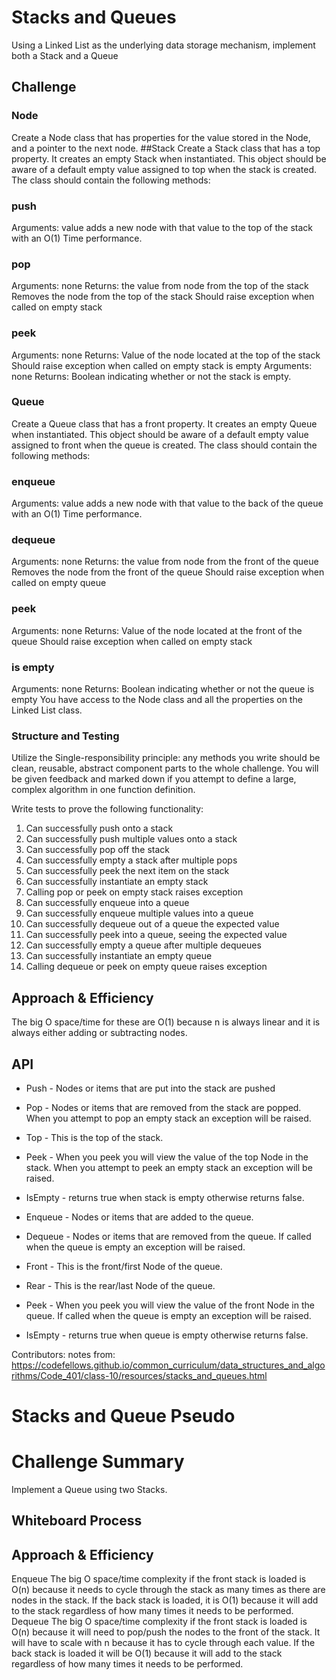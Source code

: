 # Stacks and Queues
Using a Linked List as the underlying data storage mechanism, implement both a Stack and a Queue

## Challenge

### Node
Create a Node class that has properties for the value stored in the Node, and a pointer to the next node.
##Stack
Create a Stack class that has a top property. It creates an empty Stack when instantiated.
This object should be aware of a default empty value assigned to top when the stack is created.
The class should contain the following methods:
### push
Arguments: value
adds a new node with that value to the top of the stack with an O(1) Time performance.
### pop
Arguments: none
Returns: the value from node from the top of the stack
Removes the node from the top of the stack
Should raise exception when called on empty stack
### peek
Arguments: none
Returns: Value of the node located at the top of the stack
Should raise exception when called on empty stack
is empty
Arguments: none
Returns: Boolean indicating whether or not the stack is empty.

### Queue
Create a Queue class that has a front property. It creates an empty Queue when instantiated.
This object should be aware of a default empty value assigned to front when the queue is created.
The class should contain the following methods:
### enqueue
Arguments: value
adds a new node with that value to the back of the queue with an O(1) Time performance.
### dequeue
Arguments: none
Returns: the value from node from the front of the queue
Removes the node from the front of the queue
Should raise exception when called on empty queue
### peek
Arguments: none
Returns: Value of the node located at the front of the queue
Should raise exception when called on empty stack
### is empty
Arguments: none
Returns: Boolean indicating whether or not the queue is empty
You have access to the Node class and all the properties on the Linked List class.

### Structure and Testing
Utilize the Single-responsibility principle: any methods you write should be clean, reusable, abstract component parts to the whole challenge. You will be given feedback and marked down if you attempt to define a large, complex algorithm in one function definition.

Write tests to prove the following functionality:

1. Can successfully push onto a stack
2. Can successfully push multiple values onto a stack
3. Can successfully pop off the stack
4. Can successfully empty a stack after multiple pops
5. Can successfully peek the next item on the stack
6. Can successfully instantiate an empty stack
7. Calling pop or peek on empty stack raises exception
8. Can successfully enqueue into a queue
9. Can successfully enqueue multiple values into a queue
10. Can successfully dequeue out of a queue the expected value
11. Can successfully peek into a queue, seeing the expected value
12. Can successfully empty a queue after multiple dequeues
13. Can successfully instantiate an empty queue
14. Calling dequeue or peek on empty queue raises exception

## Approach & Efficiency
<!-- What approach did you take? Why? What is the Big O space/time for this approach? -->
The big O space/time for these are O(1) because n is always linear and it is always either adding or subtracting nodes.

## API
- Push - Nodes or items that are put into the stack are pushed
- Pop - Nodes or items that are removed from the stack are popped. When you attempt to pop an empty stack an exception will be raised.
- Top - This is the top of the stack.
- Peek - When you peek you will view the value of the top Node in the stack. When you attempt to peek an empty stack an exception will be raised.
- IsEmpty - returns true when stack is empty otherwise returns false.

- Enqueue - Nodes or items that are added to the queue.
- Dequeue - Nodes or items that are removed from the queue. If called when the queue is empty an exception will be raised.
- Front - This is the front/first Node of the queue.
- Rear - This is the rear/last Node of the queue.
- Peek - When you peek you will view the value of the front Node in the queue. If called when the queue is empty an exception will be raised.
- IsEmpty - returns true when queue is empty otherwise returns false.

Contributors:
notes from: https://codefellows.github.io/common_curriculum/data_structures_and_algorithms/Code_401/class-10/resources/stacks_and_queues.html



# Stacks and Queue Pseudo

# Challenge Summary
Implement a Queue using two Stacks.

## Whiteboard Process
<!-- Embedded whiteboard image -->

## Approach & Efficiency
Enqueue
The big O space/time complexity if the front stack is loaded is O(n) because it needs to cycle through the stack as many times as there are nodes in the stack. If the back stack is loaded, it is O(1) because it will add to the stack regardless of how many times it needs to be performed.
Dequeue
The big O space/time complexity if the front stack is loaded is O(n) because it will need to pop/push the nodes to the front of the stack. It will have to scale with n because it has to cycle through each value. If the back stack is loaded it will be O(1) because it will add to the stack regardless of how many times it needs to be performed.


